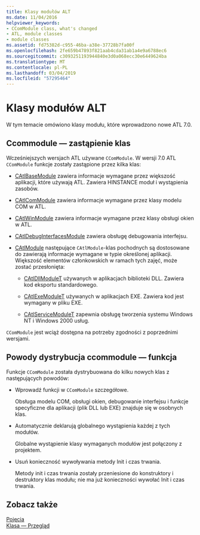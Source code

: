 ```yaml
---
title: Klasy modułów ALT
ms.date: 11/04/2016
helpviewer_keywords:
- CComModule class, what's changed
- ATL, module classes
- module classes
ms.assetid: fd75382d-c955-46ba-a38e-37728b7fa00f
ms.openlocfilehash: 2fe659b47893f821aab4cda31ab1a4e9a6788ec6
ms.sourcegitcommit: c3093251193944840e3d0a068ecc30e6449624ba
ms.translationtype: MT
ms.contentlocale: pl-PL
ms.lasthandoff: 03/04/2019
ms.locfileid: "57295464"
---
```

# <a name="atl-module-classes"></a>Klasy modułów ALT

W tym temacie omówiono klasy modułu, które wprowadzono nowe ATL 7.0.

## <a name="ccommodule-replacement-classes"></a>Ccommodule — zastąpienie klas

Wcześniejszych wersjach ATL używane `CComModule`. W wersji 7.0 ATL `CComModule` funkcje zostały zastąpione przez kilka klas:

- [CAtlBaseModule](../atl/reference/catlbasemodule-class.md) zawiera informacje wymagane przez większość aplikacji, które używają ATL. Zawiera HINSTANCE moduł i wystąpienia zasobów.

- [CAtlComModule](../atl/reference/catlcommodule-class.md) zawiera informacje wymagane przez klasy modelu COM w ATL.

- [CAtlWinModule](../atl/reference/catlwinmodule-class.md) zawiera informacje wymagane przez klasy obsługi okien w ATL.

- [CAtlDebugInterfacesModule](../atl/reference/catldebuginterfacesmodule-class.md) zawiera obsługę debugowania interfejsu.

- [CAtlModule](../atl/reference/catlmodule-class.md) następujące `CAtlModule`-klas pochodnych są dostosowane do zawierają informacje wymagane w typie określonej aplikacji. Większość elementów członkowskich w ramach tych zajęć, może zostać przesłonięta:

   - [CAtlDllModuleT](../atl/reference/catldllmodulet-class.md) używanych w aplikacjach biblioteki DLL. Zawiera kod eksportu standardowego.

   - [CAtlExeModuleT](../atl/reference/catlexemodulet-class.md) używanych w aplikacjach EXE. Zawiera kod jest wymagany w pliku EXE.

   - [CAtlServiceModuleT](../atl/reference/catlservicemodulet-class.md) zapewnia obsługę tworzenia systemu Windows NT i Windows 2000 usług.

`CComModule` jest wciąż dostępna na potrzeby zgodności z poprzednimi wersjami.

## <a name="reasons-for-distributing-ccommodule-functionality"></a>Powody dystrybucja ccommodule — funkcja

Funkcje `CComModule` została dystrybuowana do kilku nowych klas z następujących powodów:

- Wprowadź funkcji w `CComModule` szczegółowe.

   Obsługa modelu COM, obsługi okien, debugowanie interfejsu i funkcje specyficzne dla aplikacji (plik DLL lub EXE) znajduje się w osobnych klas.

- Automatycznie deklarują globalnego wystąpienia każdej z tych modułów.

   Globalne wystąpienie klasy wymaganych modułów jest połączony z projektem.

- Usuń konieczność wywoływania metody Init i czas trwania.

   Metody init i czas trwania zostały przeniesione do konstruktory i destruktory klas modułu; nie ma już konieczności wywołać Init i czas trwania.

## <a name="see-also"></a>Zobacz także

[Pojęcia](../atl/active-template-library-atl-concepts.md)<br/>
[Klasa — Przegląd](../atl/atl-class-overview.md)

